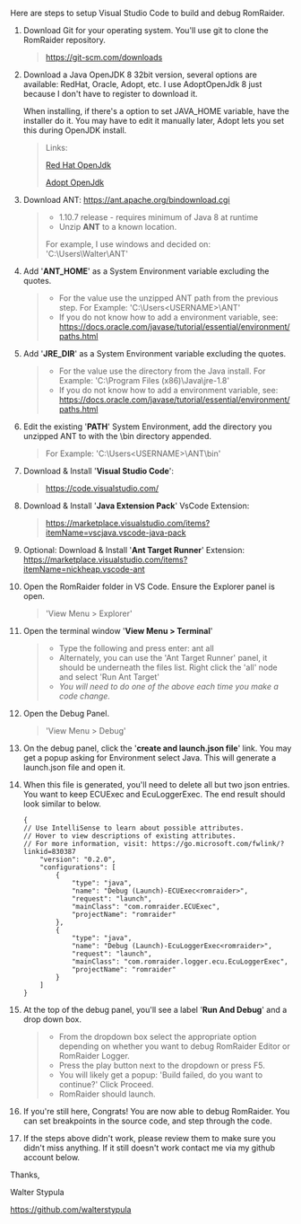 Here are steps to setup Visual Studio Code to build and debug RomRaider.

1. Download Git for your operating system. You'll use git to clone the RomRaider repository.
	> https://git-scm.com/downloads
	
1. Download a Java OpenJDK 8 32bit version, several options are available: RedHat, Oracle, Adopt, etc. I use AdoptOpenJdk 8 just because I don't have to register to download it.

	When installing, if there's a option to set JAVA_HOME variable, have the installer do it. You may have to edit it manually later, Adopt lets you set this during OpenJDK install.
	
	> Links:
	>
	> [Red Hat OpenJdk](https://developers.redhat.com/products/openjdk/download?extIdCarryOver=true&sc_cid=701f2000000RWTnAAO)
	>
	> [Adopt OpenJdk](https://adoptopenjdk.net/releases.html?variant=openjdk8&jvmVariant=openj9)

1. Download ANT: https://ant.apache.org/bindownload.cgi
	> - 1.10.7 release - requires minimum of Java 8 at runtime
	> - Unzip **ANT** to a known location. 
	> 
	> For example, I use windows and decided on: 'C:\Users\Walter\ANT'
	
1. Add '**ANT_HOME**' as a System Environment variable excluding the quotes.
	> - For the value use the unzipped ANT path from the previous step. For Example: 'C:\Users\<USERNAME>\ANT'
	> - If you do not know how to add a environment variable, see: https://docs.oracle.com/javase/tutorial/essential/environment/paths.html

1. Add '**JRE_DIR**' as a System Environment variable excluding the quotes.
	> - For the value use the directory from the Java install. For Example: 'C:\Program Files (x86)\Java\jre-1.8'
	> - If you do not know how to add a environment variable, see: https://docs.oracle.com/javase/tutorial/essential/environment/paths.html

1. Edit the existing '**PATH**' System Environment, add the directory you unzipped ANT to with the \bin directory appended.
	> For Example: 'C:\Users\<USERNAME>\ANT\bin'
		
1. Download & Install '**Visual Studio Code**':
	> https://code.visualstudio.com/

1. Download & Install '**Java Extension Pack**' VsCode Extension:
	> https://marketplace.visualstudio.com/items?itemName=vscjava.vscode-java-pack

1. Optional: Download & Install '**Ant Target Runner**' Extension: https://marketplace.visualstudio.com/items?itemName=nickheap.vscode-ant

1. Open the RomRaider folder in VS Code. Ensure the Explorer panel is open. 
	> 'View Menu > Explorer'

1. Open the terminal window '**View Menu > Terminal**'
	> - Type the following and press enter: ant all
	> - Alternately, you can use the 'Ant Target Runner' panel, it should be underneath the files list. Right click the 'all' node and select 'Run Ant Target'
	> - *You will need to do one of the above each time you make a code change.*

1. Open the Debug Panel. 
	> 'View Menu > Debug'

1. On the debug panel, click the '**create and launch.json file**' link. You may get a popup asking for Environment select Java. This will generate a launch.json file and open it.

1. When this file is generated, you'll need to delete all but two json entries. You want to keep ECUExec and EcuLoggerExec. The end result should look similar to below.
	```
	{
	// Use IntelliSense to learn about possible attributes.
	// Hover to view descriptions of existing attributes.
	// For more information, visit: https://go.microsoft.com/fwlink/?linkid=830387
		"version": "0.2.0",
		"configurations": [
			{
				"type": "java",
				"name": "Debug (Launch)-ECUExec<romraider>",
				"request": "launch",
				"mainClass": "com.romraider.ECUExec",
				"projectName": "romraider"
			},
			{
				"type": "java",
				"name": "Debug (Launch)-EcuLoggerExec<romraider>",
				"request": "launch",
				"mainClass": "com.romraider.logger.ecu.EcuLoggerExec",
				"projectName": "romraider"
			}
		]
	}

1. At the top of the debug panel, you'll see a label '**Run And Debug**' and a drop down box. 
	> - From the dropdown box select the appropriate option depending on whether you want to debug RomRaider Editor or RomRaider Logger.
	> - Press the play button next to the dropdown or press F5.
	> - You will likely get a popup: 'Build failed, do you want to continue?' Click Proceed.
	> - RomRaider should launch.

1. If you're still here, Congrats! You are now able to debug RomRaider. You can set breakpoints in the source code, and step through the code.

1. If the steps above didn't work, please review them to make sure you didn't miss anything. If it still doesn't work contact me via my github account below.

Thanks,

Walter Stypula

https://github.com/walterstypula